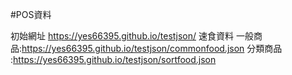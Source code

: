 #POS資料 

初始網址 https://yes66395.github.io/testjson/
速食資料
一般商品:https://yes66395.github.io/testjson/commonfood.json
分類商品 :https://yes66395.github.io/testjson/sortfood.json


